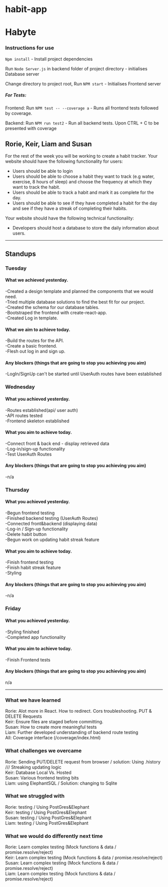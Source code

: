 # habit-app
# Habyte
### Instructions for use

`Npm install`  - Install project dependencies <br/>

Run `Node Server.js` in backend folder of project directory - initialises Database server<br/>

Change directory to project root, Run `NPM start` - Initialises Frontend server<br/>


##### For Tests:

Frontend:
Run `NPM test -- --coverage a`  - Runs all frontend tests followed by coverage. <br/>

Backend:
Run `NPM run test2` - Run all backend tests. Upon CTRL + C to be presented with coverage <br/>





## Rorie, Keir, Liam and Susan

For the rest of the week you will be working to create a habit tracker.
Your website should have the following functionality for users:
- Users should be able to login
- Users should be able to choose a habit they want to track (e.g water, exercise, 8 hours of sleep) and choose the frequency at which they want to track the habit.
- Users should be able to track a habit and mark it as complete for the day.
- Users should be able to see if they have completed a habit for the day and see if they have a streak of completing their habits.

Your website should have the following technical functionality:
- Developers should host a database to store the daily information about users.

---
## Standups
### Tuesday
#### What we achieved yesterday.

-Created a design template and planned the components that we would need.<br/>
-Tried multiple database solutions to find the best fit for our project. <br/>
-Created the schema for our database tables. <br/>
-Bootstraped the frontend with create-react-app. <br/>
-Created Log in template.<br/>


#### What we aim to achieve today.
-Build the routes for the API. <br/>
-Create a basic frontend. <br/>
-Flesh out log in and sign up.<br/>

#### Any blockers (things that are going to stop you achieving you aim)
-LogIn/SignUp can't be started until UserAuth routes have been established <br/>


### Wednesday
#### What you achieved yesterday.
-Routes established(api/ user auth) <br/>
-API routes tested <br/>
-Frontend skeleton established <br/>



#### What you aim to achieve today.
-Connect front & back end - display retrieved data <br/>
-Log-in/sign-up functionality <br/>
-Test UserAuth Routes <br/>


#### Any blockers (things that are going to stop you achieving you aim)
-n/a

### Thursday
#### What you achieved yesterday.
-Begun frontend testing  <br/>
-Finished backend testing (UserAuth Routes) <br/>
-Connected front&backend (displaying data) <br/>
-Log-in / Sign-up functionality  <br/>
-Delete habit button <br/>
-Begun work on updating habit streak feature <br/>


#### What you aim to achieve today.
-Finish frontend testing <br/>
-Finish habit streak feature <br/>
-Styling  <br/>


#### Any blockers (things that are going to stop you achieving you aim)
-n/a

### Friday
#### What you achieved yesterday.
-Styling finished <br/> 
-Completed app functionality <br/>

#### What you aim to achieve today.
-Finish Frontend tests <br/>

#### Any blockers (things that are going to stop you achieving you aim)
n/a

---
### What we have learned
Rorie: Alot more in React. How to redirect. Cors troubleshooting. PUT & DELETE Requests<br/>
Keir: Ensure files are staged before committing.<br/>
Susan: How to create more meaningful tests <br/>
Liam: Further developed understanding of backend route testing <br/>
All: Coverage interface (/coverage/index.html)

### What challenges we overcame
Rorie: Sending PUT/DELETE request from browser / solution: Using .history  /// Streaking updating logic <br/>
Keir: Database Local Vs. Hosted <br/>
Susan: Various frontend testing bits <br/>
Liam: using ElephantSQL / Solution: changing to Sqlite <br/>

### What we struggled with
Rorie: testing  /  Using PostGres&Elephant <br/>
Keir: testing  /  Using PostGres&Elephant  <br/> 
Susan: testing  /  Using PostGres&Elephant <br/>
Liam: testing  /  Using PostGres&Elephant <br/>

### What we would do differently next time
Rorie: Learn complex testing (Mock functions & data / promise.resolve/reject) <br/>
Keir: Learn complex testing (Mock functions & data / promise.resolve/reject) <br/>
Susan: Learn complex testing (Mock functions & data / promise.resolve/reject) <br/>
Liam: Learn complex testing (Mock functions & data / promise.resolve/reject) <br/>
